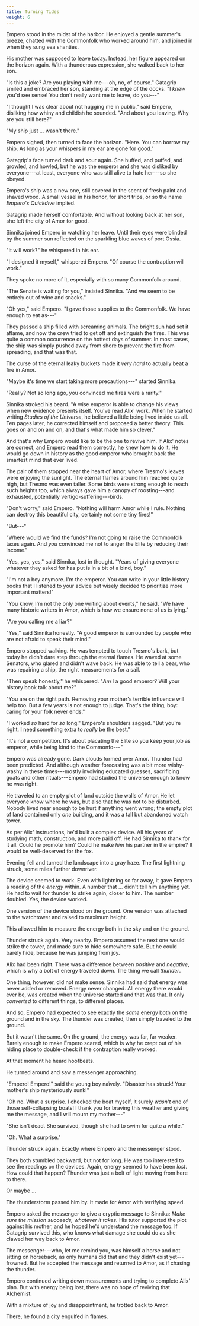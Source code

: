 ```yaml
---
title: Turning Tides
weight: 6
---
```

Empero stood in the midst of the harbor. He enjoyed a gentle summer's breeze, chatted with the Commonfolk who worked around him, and joined in when they sung sea shanties.

His mother was supposed to leave today. Instead, her figure appeared on the horizon again. With a thunderous expression, she walked back to her son.

"Is this a joke? Are you playing with me---oh, no, of course." Gatagrip smiled and embraced her son, standing at the edge of the docks. "I _knew_ you'd see sense! You don't really want me to leave, do you---"

"I thought I was clear about not hugging me in public," said Empero, disliking how whiny and childish he sounded. "And about you leaving. Why are you still here?"

"My ship just ... wasn't there."

Empero sighed, then turned to face the horizon. "Here. You can borrow my ship. As long as your whispers in my ear are gone for good."

Gatagrip's face turned dark and sour again. She huffed, and puffed, and growled, and howled, but he was the emperor and she was disliked by everyone---at least, everyone who was still alive to hate her---so she obeyed.

Empero's ship was a new one, still covered in the scent of fresh paint and shaved wood. A small vessel in his honor, for short trips, or so the name _Empero's Quickdive_ implied.

Gatagrip made herself comfortable. And without looking back at her son, she left the city of Amor for good.

Sinnika joined Empero in watching her leave. Until their eyes were blinded by the summer sun reflected on the sparkling blue waves of port Ossia.

"It will work?" he whispered in his ear.

"I designed it myself," whispered Empero. "Of course the contraption will work."

They spoke no more of it, especially with so many Commonfolk around.

"The Senate is waiting for you," insisted Sinnika. "And we seem to be entirely out of wine and snacks."

"Oh yes," said Empero. "I gave those supplies to the Commonfolk. We have enough to eat as---"

They passed a ship filled with screaming animals. The bright sun had set it aflame, and now the crew tried to get off and extinguish the fires. This was quite a common occurrence on the hottest days of summer. In most cases, the ship was simply pushed away from shore to prevent the fire from spreading, and that was that.

The curse of the eternal leaky buckets made it _very hard_ to actually beat a fire in Amor.

"Maybe it's time we start taking more precautions---" started Sinnika.

"Really? Not so long ago, you convinced me fires were a rarity."

Sinnika stroked his beard. "A wise emperor is able to change his views when new evidence presents itself. You've read Alix' work. When he started writing _Studies of the Universe_, he believed a little being lived inside us all. Ten pages later, he corrected himself and proposed a better theory. This goes on and on and on, and that's what made him so clever."

And that's why Empero would like to be the one to revive him. If Alix' notes are correct, and Empero read them correctly, he knew how to do it. He would go down in history as the good emperor who brought back the smartest mind that ever lived.

The pair of them stopped near the heart of Amor, where Tresmo's leaves were enjoying the sunlight. The eternal flames around him reached quite high, but Tresmo was even taller. Some birds were strong enough to reach such heights too, which always gave him a canopy of roosting---and exhausted, potentially vertigo-suffering---birds.

"Don't worry," said Empero. "Nothing will harm Amor while I rule. Nothing can destroy this beautiful city, certainly not some tiny fires!"

"But---"

"Where would we find the funds? I'm not going to raise the Commonfolk taxes again. And _you_ convinced me not to anger the Elite by reducing their income."

"Yes, yes, yes," said Sinnika, lost in thought. "Years of giving everyone whatever they asked for has put is in a bit of a bind, boy."

"I'm not a boy anymore. I'm the emperor. You can write in your little history books that I listened to your advice but wisely decided to prioritize more important matters!"

"You know, I'm not the only one writing about events," he said. "We have many historic writers in Amor, which is how we ensure none of us is lying."

"Are you calling me a liar?"

"Yes," said Sinnika honestly. "A good emperor is surrounded by people who are not afraid to speak their mind."

Empero stopped walking. He was tempted to touch Tresmo's bark, but today he didn't dare step through the eternal flames. He waved at some Senators, who glared and didn't wave back. He was able to tell a bear, who was repairing a ship, the right measurements for a sail.

"Then speak honestly," he whispered. "_Am_ I a good emperor? Will your history book talk about me?"

"You are on the right path. Removing your mother's terrible influence will help too. But a few years is not enough to judge. That's the thing, boy: caring for your folk never ends."

"I worked _so_ hard for _so_ long." Empero's shoulders sagged. "But you're right. I need something extra to _really_ be the best."

"It's not a competition. It's about placating the Elite so you keep your job as emperor, while being kind to the Commonfo---"

Empero was already gone. Dark clouds formed over Amor. Thunder had been predicted. And although weather forecasting was a bit more wishy-washy in these times---mostly involving educated guesses, sacrificing goats and other rituals---Empero had studied the universe enough to know he was right.

He traveled to an empty plot of land outside the walls of Amor. He let everyone know where he was, but also that he was not to be disturbed. Nobody lived near enough to be hurt if anything went wrong; the empty plot of land contained only _one_ building, and it was a tall but abandoned watch tower.

As per Alix' instructions, he'd built a complex device. All his years of studying math, construction, and more paid off. He had Sinnika to thank for it all. Could he promote him? Could he make _him_ his partner in the empire? It would be well-deserved for the fox.

Evening fell and turned the landscape into a gray haze. The first lightning struck, some miles further downriver. 

The device seemed to work. Even with lightning so far away, it gave Empero a reading of the _energy_ within. A number that ... didn't tell him anything yet. He had to wait for thunder to strike again, closer to him. The number doubled. Yes, the device worked.

One version of the device stood on the ground. One version was attached to the watchtower and raised to maximum height.

This allowed him to measure the energy both in the sky and on the ground.

Thunder struck again. Very nearby. Empero assumed the next one would strike the tower, and made sure to hide somewhere safe. But he could barely hide, because he was jumping from joy.

Alix had been right. There was a difference between _positive_ and _negative_, which is why a bolt of energy traveled down. The thing we call _thunder_.

One thing, however, did not make sense. Sinnika had said that energy was never added or removed. Energy never changed. All energy there would ever be, was created when the universe started and that was that. It only _converted_ to different things, to different places.

And so, Empero had expected to see exactly the _same_ energy both on the ground and in the sky. The thunder was created, then simply traveled to the ground.

But it wasn't the same. On the ground, the energy was far, far weaker. Barely enough to make Empero scared, which is why he crept out of his hiding place to double-check if the contraption really worked.

At that moment he heard hoofbeats.

He turned around and saw a messenger approaching.

"Empero! Empero!" said the young boy naïvely. "Disaster has struck! Your mother's ship mysteriously sunk!"

"Oh no. What a surprise. I checked the boat myself, it surely _wasn't_ one of those self-collapsing boats! I thank you for braving this weather and giving me the message, and I will mourn my mother---"

"She isn't dead. She survived, though she had to swim for quite a while."

"Oh. What a surprise."

Thunder struck again. Exactly where Empero and the messenger stood.

They both stumbled backward, but not for long. He was too interested to see the readings on the devices. Again, energy seemed to have been _lost_. How could that happen? Thunder was just a bolt of light moving from here to there.

Or maybe ...

The thunderstorm passed him by. It made for Amor with terrifying speed.

Empero asked the messenger to give a cryptic message to Sinnika: _Make sure the mission succeeds, whatever it takes._ His tutor supported the plot against his mother, and he hoped he'd understand the message too. If Gatagrip survived this, who knows what damage she could do as she clawed her way back to Amor.

The messenger---who, let me remind you, was himself a horse and not sitting on horseback, as only humans did that and they didn't exist yet---frowned. But he accepted the message and returned to Amor, as if chasing the thunder.

Empero continued writing down measurements and trying to complete Alix' plan. But with energy being lost, there was no hope of reviving that Alchemist.

With a mixture of joy and disappointment, he trotted back to Amor.

There, he found a city engulfed in flames.